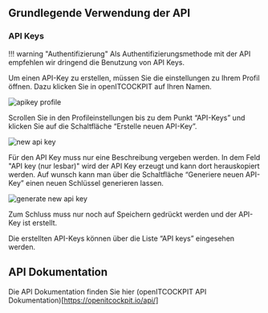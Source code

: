 ## Grundlegende Verwendung der API

### API Keys

!!! warning "Authentifizierung"
    Als Authentifizierungsmethode mit der API empfehlen wir dringend die Benutzung von API Keys. 




Um einen API-Key zu erstellen, müssen Sie die einstellungen zu Ihrem Profil öffnen. Dazu klicken Sie in openITCOCKPIT auf Ihren Namen.

![apikey profile](/images/profile.png)

Scrollen Sie in den Profileinstellungen bis zu dem Punkt “API-Keys” und klicken Sie auf die Schaltfläche “Erstelle neuen API-Key”.

![new api key](/images/profile-newapikey.png)

Für den API Key muss nur eine Beschreibung vergeben werden. In dem Feld "API key (nur lesbar)" wird der API Key erzeugt und kann dort herauskopiert werden. Auf wunsch kann man über die Schaltfläche “Generiere neuen API-Key” einen neuen Schlüssel generieren lassen.

![generate new api key](/images/profile-newapikeypen.png)

Zum Schluss muss nur noch auf Speichern gedrückt werden und der API-Key ist erstellt. 

Die erstellten API-Keys können über die Liste “API keys” eingesehen werden.

## API Dokumentation

Die API Dokumentation finden Sie hier (openITCOCKPIT API Dokumentation)[https://openitcockpit.io/api/]